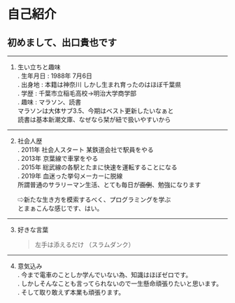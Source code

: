 
# 自己紹介 #
## 初めまして、出口貴也です　
 ***
 1. 生い立ちと趣味   
 . 生年月日 : 1988年 7月6日   
 . 出身地 : 本籍は神奈川 しかし生まれ育ったのはほぼ千葉県   
 . 学歴  : 千葉市立稲毛高校→明治大学商学部   
 . 趣味  : マラソン、読書   
       マラソンは大体サブ3.5、今期はベスト更新したいなぁと   
       読書は基本新潮文庫、なぜなら栞が紐で扱いやすいから   
***
2. 社会人歴    
. 2011年 社会人スタート 某鉄道会社で駅員をやる    
. 2013年 京葉線で車掌をやる    
. 2015年 総武線の各駅とたまに快速を運転することになる   
. 2019年 血迷った挙句メーカーに脱線    
    所謂普通のサラリーマン生活、とても毎日が~~面倒~~、勉強になります   
  
    ⇨新たな生き方を模索するべく、プログラミングを学ぶ   
     とまぁこんな感じです、はい。  
****
3. 好きな言葉   
     > 左手は添えるだけ （スラムダンク）   
***
4. 意気込み   
. 今まで電車のことしか学んでいない為、知識はほぼゼロです。  
. しかしそんなことも言ってられないので一生懸命頑張りたいと思います。   
. そして取り敢えず本業も頑張ります。   






 